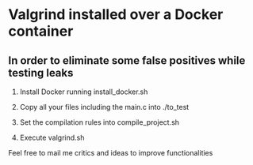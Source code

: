 # Valgrind installed over a Docker container
## In order to eliminate some false positives while testing leaks

1. Install Docker running install_docker.sh

2. Copy all your files including the main.c into ./to_test

3. Set the compilation rules into compile_project.sh

4. Execute valgrind.sh

Feel free to mail me critics and ideas to improve functionalities 
